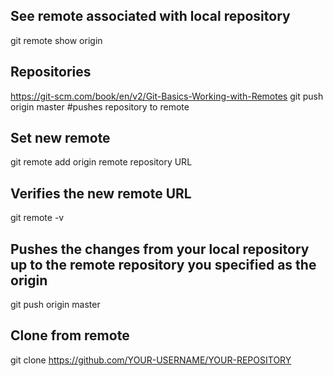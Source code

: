 ## See remote associated with local repository
git remote show origin

## Repositories
https://git-scm.com/book/en/v2/Git-Basics-Working-with-Remotes
git push origin master #pushes repository to remote

## Set new remote
git remote add origin remote repository URL

## Verifies the new remote URL
git remote -v

## Pushes the changes from your local repository up to the remote repository you specified as the origin
git push origin master

## Clone from remote
git clone https://github.com/YOUR-USERNAME/YOUR-REPOSITORY
